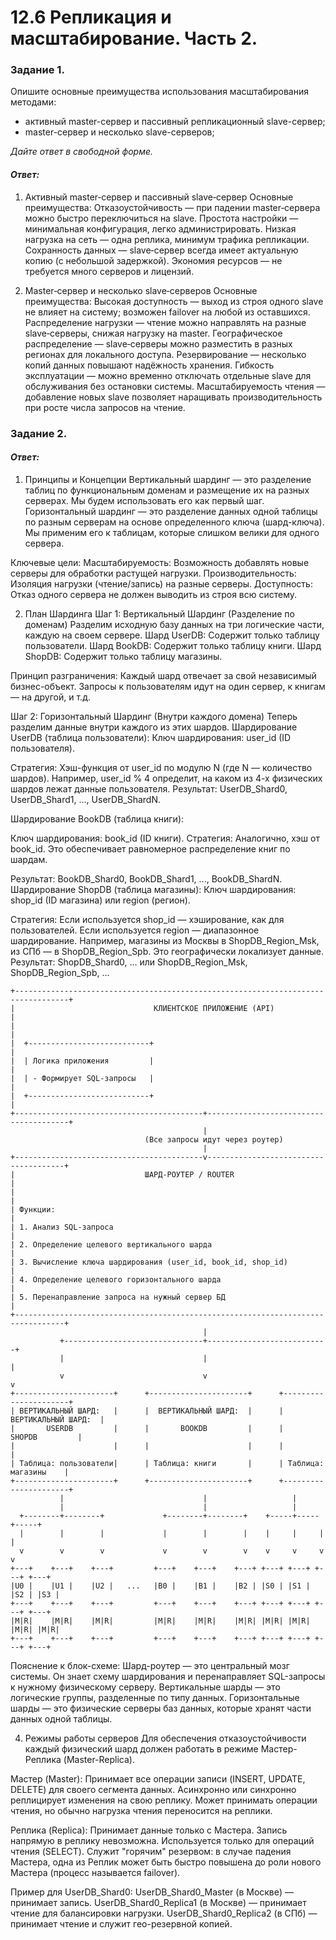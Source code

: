 # 12.6 Репликация и масштабирование. Часть 2.

### Задание 1.

Опишите основные преимущества использования масштабирования методами:

- активный master-сервер и пассивный репликационный slave-сервер; 
- master-сервер и несколько slave-серверов;


*Дайте ответ в свободной форме.*

#### *Ответ:*
1. Активный master‑сервер и пассивный slave‑сервер
Основные преимущества:
Отказоустойчивость — при падении master‑сервера можно быстро переключиться на slave.
Простота настройки — минимальная конфигурация, легко администрировать.
Низкая нагрузка на сеть — одна реплика, минимум трафика репликации.
Сохранность данных — slave‑сервер всегда имеет актуальную копию (с небольшой задержкой).
Экономия ресурсов — не требуется много серверов и лицензий.

2. Master‑сервер и несколько slave‑серверов
Основные преимущества:
Высокая доступность — выход из строя одного slave не влияет на систему; возможен failover на любой из оставшихся.
Распределение нагрузки — чтение можно направлять на разные slave‑серверы, снижая нагрузку на master.
Географическое распределение — slave‑серверы можно разместить в разных регионах для локального доступа.
Резервирование — несколько копий данных повышают надёжность хранения.
Гибкость эксплуатации — можно временно отключать отдельные slave для обслуживания без остановки системы.
Масштабируемость чтения — добавление новых slave позволяет наращивать производительность при росте числа запросов на чтение.

### Задание 2.


#### *Ответ:*
1. Принципы и Концепции
Вертикальный шардинг — это разделение таблиц по функциональным доменам и размещение их на разных серверах. Мы будем использовать его как первый шаг.
Горизонтальный шардинг — это разделение данных одной таблицы по разным серверам на основе определенного ключа (шард-ключа). Мы применим его к таблицам, которые слишком велики для одного сервера.

Ключевые цели:
Масштабируемость: Возможность добавлять новые серверы для обработки растущей нагрузки.
Производительность: Изоляция нагрузки (чтение/запись) на разные серверы.
Доступность: Отказ одного сервера не должен выводить из строя всю систему.

2. План Шардинга
Шаг 1: Вертикальный Шардинг (Разделение по доменам)
Разделим исходную базу данных на три логические части, каждую на своем сервере.
Шард UserDB: Содержит только таблицу пользователи.
Шард BookDB: Содержит только таблицу книги.
Шард ShopDB: Содержит только таблицу магазины.

Принцип разграничения: Каждый шард отвечает за свой независимый бизнес-объект. Запросы к пользователям идут на один сервер, к книгам — на другой, и т.д.

Шаг 2: Горизонтальный Шардинг (Внутри каждого домена)
Теперь разделим данные внутри каждого из этих шардов.
Шардирование UserDB (таблица пользователи):
Ключ шардирования: user_id (ID пользователя).

Стратегия: Хэш-функция от user_id по модулю N (где N — количество шардов). Например, user_id % 4 определит, на каком из 4-х физических шардов лежат данные пользователя.
Результат: UserDB_Shard0, UserDB_Shard1, ..., UserDB_ShardN.

Шардирование BookDB (таблица книги):

Ключ шардирования: book_id (ID книги).
Стратегия: Аналогично, хэш от book_id. Это обеспечивает равномерное распределение книг по шардам.

Результат: BookDB_Shard0, BookDB_Shard1, ..., BookDB_ShardN.
Шардирование ShopDB (таблица магазины):
Ключ шардирования: shop_id (ID магазина) или region (регион).

Стратегия:
Если используется shop_id — хэширование, как для пользователей.
Если используется region — диапазонное шардирование. Например, магазины из Москвы в ShopDB_Region_Msk, из СПб — в ShopDB_Region_Spb. Это географически локализует данные.
Результат: ShopDB_Shard0, ... или ShopDB_Region_Msk, ShopDB_Region_Spb, ...
```
+----------------------------------------------------------------------------------+
|                               КЛИЕНТСКОЕ ПРИЛОЖЕНИЕ (API)                        |
|                                                                                  |
|  +---------------------------+                                                   |
|  | Логика приложения         |                                                   |
|  | - Формирует SQL-запросы   |                                                   |
|  +---------------------------+                                                   |
+------------------------------------------+---------------------------------------+
                                           |
                              (Все запросы идут через роутер)
                                           |
+------------------------------------------v--------------------------------------+
|                             ШАРД-РОУТЕР / ROUTER                                |
|                                                                                 |
| Функции:                                                                        |
| 1. Анализ SQL-запроса                                                           |
| 2. Определение целевого вертикального шарда                                     |
| 3. Вычисление ключа шардирования (user_id, book_id, shop_id)                    |
| 4. Определение целевого горизонтального шарда                                   |
| 5. Перенаправление запроса на нужный сервер БД                                  |
+---------------------------------------------------------------------------------+
                                           |
           +-------------------------------+---------------------------+
           |                               |                           |
           v                               v                           v
+----------------------+      +----------------------+      +----------------------+
| ВЕРТИКАЛЬНЫЙ ШАРД:   |      |  ВЕРТИКАЛЬНЫЙ ШАРД:  |      |  ВЕРТИКАЛЬНЫЙ ШАРД:  |
|       USERDB         |      |       BOOKDB         |      |       SHOPDB         |
|                      |      |                      |      |                      |
| Таблица: пользователи|      | Таблица: книги       |      | Таблица: магазины    |
+----------------------+      +----------------------+      +----------------------+
           |                               |                   |
           |                               |                   |
  +--------+--------+             +--------+--------+    +-----+-----+-----+
  |        |        |             |        |        |    |     |     |     |
  v        v        v             v        v        v    v     v     v     v
+---+    +---+    +---+         +---+    +---+    +---+ +---+ +---+ +---+ +---+
|U0 |    |U1 |    |U2 |   ...   |B0 |    |B1 |    |B2 | |S0 | |S1 | |S2 | |S3 |
+---+    +---+    +---+         +---+    +---+    +---+ +---+ +---+ +---+ +---+
|M|R|    |M|R|    |M|R|         |M|R|    |M|R|    |M|R| |M|R| |M|R| |M|R| |M|R|
+---+    +---+    +---+         +---+    +---+    +---+ +---+ +---+ +---+ +---+
```
Пояснение к блок-схеме:
Шард-роутер — это центральный мозг системы. Он знает схему шардирования и перенаправляет SQL-запросы к нужному физическому серверу.
Вертикальные шарды — это логические группы, разделенные по типу данных.
Горизонтальные шарды — это физические серверы баз данных, которые хранят части данных одной таблицы.

4. Режимы работы серверов
Для обеспечения отказоустойчивости каждый физический шард должен работать в режиме Мастер-Реплика (Master-Replica).

Мастер (Master):
Принимает все операции записи (INSERT, UPDATE, DELETE) для своего сегмента данных.
Асинхронно или синхронно реплицирует изменения на свою реплику.
Может принимать операции чтения, но обычно нагрузка чтения переносится на реплики.

Реплика (Replica):
Принимает данные только с Мастера. Запись напрямую в реплику невозможна.
Используется только для операций чтения (SELECT).
Служит "горячим" резервом: в случае падения Мастера, одна из Реплик может быть быстро повышена до роли нового Мастера (процесс называется failover).

Пример для UserDB_Shard0:
UserDB_Shard0_Master (в Москве) — принимает запись.
UserDB_Shard0_Replica1 (в Москве) — принимает чтение для балансировки нагрузки.
UserDB_Shard0_Replica2 (в СПб) — принимает чтение и служит гео-резервной копией.
